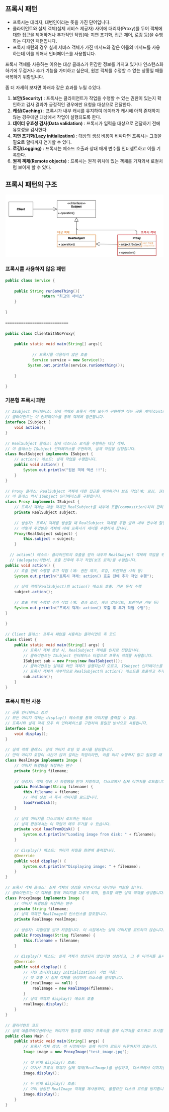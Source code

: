 ## 프록시 패턴

- 프록시는 대리자, 대변인이라는 뜻을 가진 단어입니다.
- 클라이언트와 실제 객체(실제 서비스 제공자) 사이에 대리자(Proxy)를 두어 객체에 대한 접근을 제어하거나 추가적인 작업(예: 지연 초기화, 접근 제어, 로깅 등)을 수행하는 디자인 패턴입니다.
- 프록시 패턴의 경우 실제 서비스 객체가 가진 메서드와 같은 이름의 메서드를 사용하는데 이를 위해서 인터페이스를 사용합니다.

프록시 객체를 사용하는 이유는  대상 클래스가 민감한 정보를 가지고 있거나 인스턴스화 하기에 무겁거나 추가 기능을 가미하고 싶은데,  원본 객체를 수정할 수 없는 상황일 때를 극복하기 위함입니다.

좀 더 자세히 보자면 아래과 같은 효과를 누릴 수있다.

1. **보안(Security)** : 프록시는 클라이언트가 작업을 수행할 수 있는 권한이 있는지 확인하고 검사 결과가 긍정적인 경우에만 요청을 대상으로 전달한다.
2. **캐싱(Caching)** : 프록시가 내부 캐시를 유지하여 데이터가 캐시에 아직 존재하지 않는 경우에만 대상에서 작업이 실행되도록 한다.
3. **데이터 유효성 검사(Data validation)** : 프록시가 입력을 대상으로 전달하기 전에 유효성을 검사한다.
4. **지연 초기화(Lazy initialization)** : 대상의 생성 비용이 비싸다면 프록시는 그것을 필요로 할때까지 연기할 수 있다.
5. **로깅(Logging)** : 프록시는 메소드 호출과 상대 매개 변수를 인터셉트하고 이를 기록한다.
6. **원격 객체(Remote objects)** : 프록시는 원격 위치에 있는 객체를 가져와서 로컬처럼 보이게 할 수 있다.

## 프록시 패턴의 구조

![image-20250219005221182](https://raw.githubusercontent.com/CUCU7103/save-image-repo/main/image/image-20250219005221182.png)

### 프록시를 사용하지 않은 패턴

```java
public class Service {
    
    public String runSomeThing(){
				return "최고의 서비스"	    
    }
   
}

============================

public class ClientWithNoProxy{
	
	public static void main(String[] args){
	
			// 프록시를 이용하지 않은 호출
			Service service = new Service();
		  System.out.println(service.runSomething());
			
	}
	
}
```

### 기본형 프록시 패턴

```java
// ISubject 인터페이스: 실제 객체와 프록시 객체 모두가 구현해야 하는 공통 계약(Contract)
// 클라이언트는 이 인터페이스를 통해 객체에 접근합니다.
interface ISubject {
    void action();
}

// RealSubject 클래스: 실제 비즈니스 로직을 수행하는 대상 객체.
// 이 클래스는 ISubject 인터페이스를 구현하며, 실제 작업을 담당합니다.
class RealSubject implements ISubject {
    // action() 메소드: 실제 작업을 수행합니다.
    public void action() {
        System.out.println("원본 객체 액션 !!");
    }
}

// Proxy 클래스: RealSubject 객체에 대한 접근을 제어하거나 보조 작업(예: 로깅, 권한 검사 등)을 추가하는 대리자(Proxy) 역할을 합니다.
// 이 클래스 역시 ISubject 인터페이스를 구현합니다.
class Proxy implements ISubject {
    // 프록시 객체는 대상 객체인 RealSubject를 내부에 포함(composition)하여 관리합니다.
    private RealSubject subject;

    // 생성자: 프록시 객체를 생성할 때 RealSubject 객체를 주입 받아 내부 변수에 할당합니다.
    // 이렇게 주입받은 객체에 대해 프록시가 제어를 수행하게 됩니다.
    Proxy(RealSubject subject) {
        this.subject = subject;
    }

  // action() 메소드: 클라이언트의 호출을 받아 내부의 RealSubject 객체에 작업을 위임
  // (delegate)하면서, 호출 전후에 추가 작업(보조 로직)을 수행합니다.
public void action() {
    // 호출 전에 수행할 추가 작업 (예: 권한 체크, 로깅, 트랜잭션 시작 등)
    System.out.println("프록시 객체: action() 호출 전에 추가 작업 수행");

    // 실제 객체(RealSubject)의 action() 메소드 호출: 기본 동작 수행
    subject.action();

    // 호출 후에 수행할 추가 작업 (예: 결과 로깅, 캐싱 업데이트, 트랜잭션 커밋 등)
    System.out.println("프록시 객체: action() 호출 후 추가 작업 수행");
}

}

// Client 클래스: 프록시 패턴을 사용하는 클라이언트 측 코드
class Client {
    public static void main(String[] args) {
        // 프록시 객체 생성 시, RealSubject 객체를 인자로 전달합니다.
        // 클라이언트는 ISubject 인터페이스 타입으로 프록시 객체를 사용합니다.
        ISubject sub = new Proxy(new RealSubject());
        // 클라이언트는 실제로 어떤 객체가 실행되는지 모르고, ISubject 인터페이스를 통해 메소드 호출.
        // 프록시 객체가 내부적으로 RealSubject의 action() 메소드를 호출하고 추가 작업을 수행합니다.
        sub.action();
    }
}
```

### 프록시 패턴 사용

```java
// 공통 인터페이스 정의
// 모든 이미지 객체는 display() 메소드를 통해 이미지를 출력할 수 있음.
// 프록시와 실제 객체 모두 이 인터페이스를 구현하여 동일한 방식으로 사용됩니다.
interface Image {
    void display();
}

// 실제 객체 클래스: 실제 이미지 로딩 및 표시를 담당합니다.
// 만약 이미지 로딩이 시간이 많이 걸리는 작업이라면, 이를 미리 수행하지 않고 필요할 때 실행하여 효율성을 높일 수 있습니다.
class RealImage implements Image {
    // 이미지 파일명을 저장하는 변수
    private String filename;

    // 생성자: 객체 생성 시 파일명을 받아 저장하고, 디스크에서 실제 이미지를 로드합니다.
    public RealImage(String filename) {
        this.filename = filename;
        // 객체 생성 시 즉시 이미지를 로드합니다.
        loadFromDisk();
    }

    // 실제 이미지를 디스크에서 로드하는 메소드
    // 실제 환경에서는 이 작업이 매우 무거울 수 있습니다.
    private void loadFromDisk() {
        System.out.println("Loading image from disk: " + filename);
    }

    // display() 메소드: 이미지 파일을 화면에 출력합니다.
    @Override
    public void display() {
        System.out.println("Displaying image: " + filename);
    }
}

// 프록시 객체 클래스: 실제 객체의 생성을 지연시키고 제어하는 역할을 합니다.
// 클라이언트는 이 객체를 통해 이미지를 다루게 되며, 필요할 때만 실제 객체를 생성합니다.
class ProxyImage implements Image {
    // 이미지 파일명을 저장하는 변수
    private String filename;
    // 실제 객체인 RealImage의 인스턴스를 참조합니다.
    private RealImage realImage;

    // 생성자: 파일명을 받아 저장합니다. 이 시점에서는 실제 이미지를 로드하지 않습니다.
    public ProxyImage(String filename) {
        this.filename = filename;
    }

    // display() 메소드: 실제 객체가 생성되지 않았다면 생성하고, 그 후 이미지를 표시합니다.
    @Override
    public void display() {
        // 지연 초기화(Lazy Initialization) 기법 적용:
        // 첫 호출 시 실제 객체를 생성하여 리소스를 절약합니다.
        if (realImage == null) {
            realImage = new RealImage(filename);
        }
        // 실제 객체의 display() 메소드 호출
        realImage.display();
    }
}

// 클라이언트 코드
// 실제 애플리케이션에서는 이미지가 필요할 때마다 프록시를 통해 이미지를 로드하고 표시할 수 있습니다.
public class Main {
    public static void main(String[] args) {
        // 프록시 객체 생성: 이 시점에서는 실제 이미지 로드가 이루어지지 않습니다.
        Image image = new ProxyImage("test_image.jpg");
        
        // 첫 번째 display() 호출:
        // 여기서 프록시 객체가 실제 객체(RealImage)를 생성하고, 디스크에서 이미지를 로드한 후 표시합니다.
        image.display();
        
        // 두 번째 display() 호출:
        // 이미 생성된 RealImage 객체를 재사용하여, 불필요한 디스크 로드를 방지합니다.
        image.display();
    }
}
```
